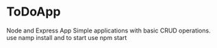 # ToDoApp
Node and Express App
Simple applications with basic CRUD operations.
use namp install and to start use npm start 
